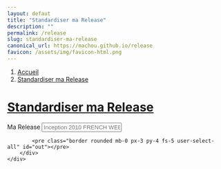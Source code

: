 ```yaml
---
layout: defaut
title: "Standardiser ma Release"
description: ""
permalink: /release
slug: standardiser-ma-release
canonical_url: https://machou.github.io/release
favicon: /assets/img/favicon-html.png
---
```


<nav aria-label="breadcrumb">
	<ol class="breadcrumb">
		<li class="breadcrumb-item"><a href="https://machou.github.io/">Accueil</a></li>
		<li class="breadcrumb-item" aria-current="page"><a href="release">Standardiser ma Release</a></li>
	</ol>
</nav>

# [Standardiser ma Release](#release)

<main class="container">
	<div class="row">
		<div class="col-12 col-lg-8 mx-auto">
			<div class="mb-4">
				<label for="release" class="form-label">Ma Release</label>
				<input type="text" name="rls" class="form-control form-control-lg" id="release" placeholder="Inception 2010 FRENCH WEB x265-FW">
			</div>

			<pre class="border rounded mb-0 px-3 py-4 fs-5 user-select-all" id="out"></pre>
		</div>
	</div>
</main>